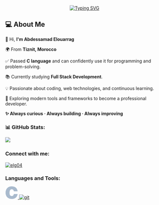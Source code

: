 <br>
<p align="center">
  <a href="https://git.io/typing-svg"><img src="https://readme-typing-svg.demolab.com?font=Fira+Code&pause=1000&center=true&width=435&lines=Hello%2C+I'm+Abdessamad" alt="Typing SVG" /></a>
</p>

<h2>💻 About Me</h2>

<p>👋 Hi, <b>I'm Abdessamad Elouarrag</b></p>
<p>🌍 From <b>Tiznit, Morocco</b></p>
<p>✅ Passed <b>C language</b> and can confidently use it for programming and problem-solving.</p>
<p>📚 Currently studying <b>Full Stack Development</b>.</p>
<p>💡 Passionate about coding, web technologies, and continuous learning.</p>
<p>🚀 Exploring modern tools and frameworks to become a professional developer.</p>

<p><b>✨ Always curious · Always building · Always improving</b></p>

<p align="center">
</p>

<h3 align="left">📊 GitHub Stats:</h3>
<p align="left">
  
![](https://github-readme-stats.vercel.app/api?username=abdessamadelouarrag&theme=dark&hide_border=false&include_all_commits=false&count_private=false)<br/>

</p>

<h3 align="left">Connect with me:</h3>
<p align="left">
<a href="https://instagram.com/elg04" target="blank"><img align="center" src="https://raw.githubusercontent.com/rahuldkjain/github-profile-readme-generator/master/src/images/icons/Social/instagram.svg" alt="elg04" height="30" width="40" /></a>
</p>

<h3 align="left">Languages and Tools:</h3>
<p align="left"> <a href="https://www.cprogramming.com/" target="_blank" rel="noreferrer"> <img src="https://raw.githubusercontent.com/devicons/devicon/master/icons/c/c-original.svg" alt="c" width="40" height="40"/> </a> <a href="https://git-scm.com/" target="_blank" rel="noreferrer"> <img src="https://www.vectorlogo.zone/logos/git-scm/git-scm-icon.svg" alt="git" width="40" height="40"/> </a> </p>
